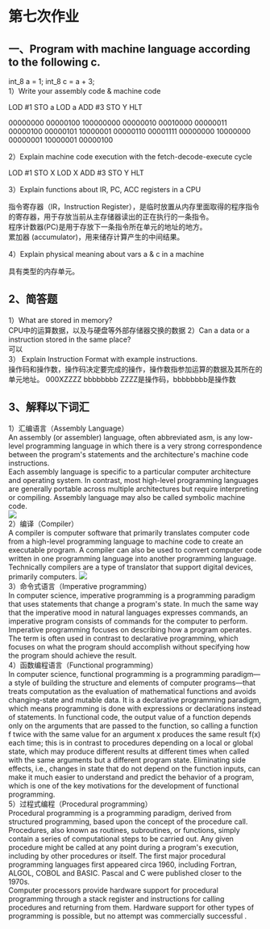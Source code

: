 # 第七次作业
## 一、Program with machine language according to the following c.
int_8 a = 1;
int_8 c = a + 3;  
1）Write your assembly code & machine code      

LOD #1
STO a
LOD a
ADD #3
STO Y
HLT

00000000 00000100 100000000
00000010 00010000 00000011
00000100 00000101 10000001
00000110 00001111 00000000
10000000 00000001
10000001 00000100

2）Explain machine code execution with the  fetch-decode-execute cycle  

LOD #1
STO X
LOD X
ADD #3
STO Y
HLT

3）Explain functions about  IR, PC, ACC registers in a CPU    

指令寄存器（IR，Instruction Register），是临时放置从内存里面取得的程序指令的寄存器，用于存放当前从主存储器读出的正在执行的一条指令。       
程序计数器(PC)是用于存放下一条指令所在单元的地址的地方。       
累加器 (accumulator)，用来储存计算产生的中间结果。         

4）Explain physical meaning about vars a & c in a machine  

具有类型的内存单元。  

## 2、简答题
1）What are stored in memory?     
CPU中的运算数据，以及与硬盘等外部存储器交换的数据 
2）Can a data or a instruction stored in the same place?      
可以         
3） Explain Instruction Format with example instructions.   
操作码和操作数，操作码决定要完成的操作，操作数指参加运算的数据及其所在的单元地址。
000XZZZZ  bbbbbbbb 
ZZZZ是操作码，bbbbbbbb是操作数


## 3、解释以下词汇
1）汇编语言（Assembly Language）     
An assembly (or assembler) language, often abbreviated asm, is any low-level programming language in which there is a very strong correspondence between the program's statements and the architecture's machine code instructions.      
Each assembly language is specific to a particular computer architecture and operating system. In contrast, most high-level programming languages are generally portable across multiple architectures but require interpreting or compiling. Assembly language may also be called symbolic machine code.  
![](https://upload.wikimedia.org/wikipedia/commons/f/f3/Motorola_6800_Assembly_Language.png)   
2）编译（Compiler）  
A compiler is computer software that primarily translates computer code from a high-level programming language to machine code to create an executable program. A compiler can also be used to convert computer code written in one programming language into another programming language. Technically compilers are a type of translator that support digital devices, primarily computers. 
![](https://upload.wikimedia.org/wikipedia/commons/6/6b/Compiler.svg)        
3）命令式语言（Imperative programming）    
In computer science, imperative programming is a programming paradigm that uses statements that change a program's state. In much the same way that the imperative mood in natural languages expresses commands, an imperative program consists of commands for the computer to perform. Imperative programming focuses on describing how a program operates.          
The term is often used in contrast to declarative programming, which focuses on what the program should accomplish without specifying how the program should achieve the result.          
4）函数编程语言（Functional programming）    
In computer science, functional programming is a programming paradigm—a style of building the structure and elements of computer programs—that treats computation as the evaluation of mathematical functions and avoids changing-state and mutable data. It is a declarative programming paradigm, which means programming is done with expressions or declarations instead of statements. In functional code, the output value of a function depends only on the arguments that are passed to the function, so calling a function f twice with the same value for an argument x produces the same result f(x) each time; this is in contrast to procedures depending on a local or global state, which may produce different results at different times when called with the same arguments but a different program state. Eliminating side effects, i.e., changes in state that do not depend on the function inputs, can make it much easier to understand and predict the behavior of a program, which is one of the key motivations for the development of functional programming.       
5）过程式编程（Procedural programming）     
Procedural programming is a programming paradigm, derived from structured programming, based upon the concept of the procedure call. Procedures, also known as routines, subroutines, or functions, simply contain a series of computational steps to be carried out. Any given procedure might be called at any point during a program's execution, including by other procedures or itself. The first major procedural programming languages first appeared circa 1960, including Fortran, ALGOL, COBOL and BASIC. Pascal and C were published closer to the 1970s.        
Computer processors provide hardware support for procedural programming through a stack register and instructions for calling procedures and returning from them. Hardware support for other types of programming is possible, but no attempt was commercially successful . 